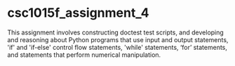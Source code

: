 # csc1015f_assignment_4
This assignment involves constructing doctest test scripts, and developing and reasoning about Python programs that use input and output statements, 'if' and 'if-else' control flow statements, 'while' statements, ‘for’ statements, and statements that perform numerical manipulation.

